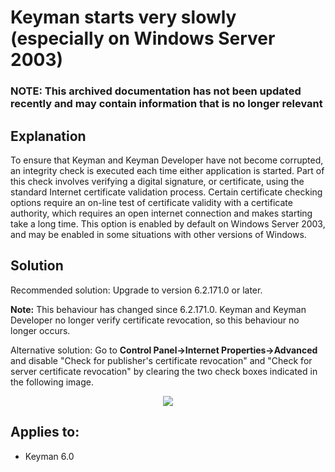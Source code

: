 # Keyman starts very slowly (especially on Windows Server 2003)

### **NOTE**: This archived documentation has not been updated recently and may contain information that is no longer relevant


<h2>Explanation</h2><p>
To ensure that Keyman and Keyman Developer have not become corrupted, an integrity check is executed 
each time either application is started.  Part of this check involves verifying a digital signature, 
or certificate, using the standard Internet certificate validation process. Certain certificate checking 
options require an on-line test of certificate validity with a certificate authority, which requires 
an open internet connection and makes starting take a long time.  This option is enabled by default 
on Windows Server 2003, and may be enabled in some situations with other versions of Windows.
</p>

<h2>Solution</h2><p>
Recommended solution: Upgrade to version 6.2.171.0 or later.
</p>
<p><b>Note:</b> This behaviour has changed since 6.2.171.0.  Keyman and Keyman Developer no longer verify
certificate revocation, so this behaviour no longer occurs.</p>
<p>
Alternative solution: Go to <b>Control Panel->Internet Properties->Advanced</b> and disable "Check for  
publisher's certificate revocation" and "Check for server certificate revocation" by clearing the two 
check boxes indicated in the following image.
<div align=center><img src="/kb/files/kmkb0009/properties.jpg"></div>
</p>

## Applies to:
 * Keyman 6.0
